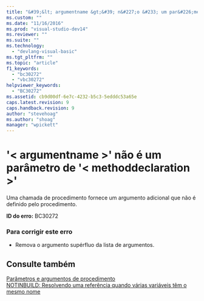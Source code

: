 ```yaml
---
title: "&#39;&lt; argumentname &gt;&#39; n&#227;o &#233; um par&#226;metro de &#39;&lt; methoddeclaration &gt;&#39; | Microsoft Docs"
ms.custom: ""
ms.date: "11/16/2016"
ms.prod: "visual-studio-dev14"
ms.reviewer: ""
ms.suite: ""
ms.technology: 
  - "devlang-visual-basic"
ms.tgt_pltfrm: ""
ms.topic: "article"
f1_keywords: 
  - "bc30272"
  - "vbc30272"
helpviewer_keywords: 
  - "BC30272"
ms.assetid: cb9d00df-6e7c-4232-b5c3-5edddc53a65e
caps.latest.revision: 9
caps.handback.revision: 9
author: "stevehoag"
ms.author: "shoag"
manager: "wpickett"
---
```

# &#39;&lt; argumentname &gt;&#39; n&#227;o &#233; um par&#226;metro de &#39;&lt; methoddeclaration &gt;&#39;
Uma chamada de procedimento fornece um argumento adicional que não é definido pelo procedimento.  
  
 **ID do erro:** BC30272  
  
### Para corrigir este erro  
  
-   Remova o argumento supérfluo da lista de argumentos.  
  
## Consulte também  
 [Parâmetros e argumentos de procedimento](/dotnet/visual-basic/programming-guide/language-features/procedures/procedure-parameters-and-arguments)   
 [NOTINBUILD: Resolvendo uma referência quando várias variáveis têm o mesmo nome](http://msdn.microsoft.com/pt-br/9601e39f-1911-44e1-ace5-3f6e090408b9)